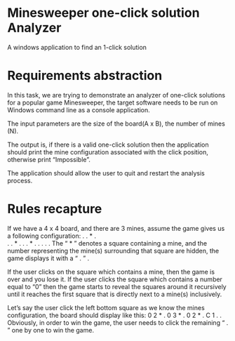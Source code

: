 # Minesweeper one-click solution Analyzer
A windows application to find an 1-click solution

# Requirements abstraction
In this task, we are trying to demonstrate an analyzer of one-click solutions for a popular game Minesweeper,  the target software needs to be run on Windows command line as a console application.

The input parameters are the size of the board(A x B), the number of mines (N).

The output is, if there is a valid one-click solution then the application should print the mine configuration associated with the click position, otherwise print “Impossible”.

The application should allow the user to quit and restart the analysis process.

# Rules recapture
If we have a 4 x 4 board, and there are 3 mines, assume the game gives us a following configuration:
.  .  *  .  
.  .  *  .
.  .  *  .
.  .  .  .
The “ * ” denotes a square containing a mine, and the number representing the mine(s) surrounding that square are hidden, the game displays it with a “ . ” . 

If the user clicks on the square which contains a mine, then the game is over and you lose it. If the user clicks the square which contains a number equal to “0” then the game starts to reveal the squares around it recursively until it reaches the first square that is directly next to a mine(s) inclusively.

Let’s say the user click the left bottom square as we know the mines configuration, the board should display like this:
0  2  *   . 
0  3  *   .
0  2  *   .
C  1  .   .
Obviously, in order to win the game, the user needs to click the remaining “ . ” one by one to win the game.

